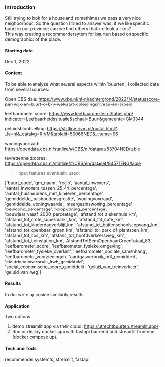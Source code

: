 ### Introduction
Still trying to look for a house and somethimes we pass a very nice neighborhoud. So the question I tried to answer was, if we like specific buurt in our province; can we find others that are look a likes?  
This way creating a recommendersytem for buurten based on specific demographics of the place.

#### Starting date
Dec 1, 2022

#### Context
To be able to analyse what several aspects within 'buurten', I collected data from several sources:

Open CBS data: https://www.cbs.nl/nl-nl/achtergrond/2022/14/statusscore-per-wijk-en-buurt-o-b-v-welvaart-opleidingsniveau-en-arbeid

leefbarometer score: https://www.leefbaarometer.nl/tabel.php?indicator=Leefbaarheidssituatie&schaal=Buurt&gemeente=GM0344

geluidsblootstelling: https://statline.rivm.nl/portal.html?_la=nl&_catalog=RIVM&tableId=50066NED&_theme=96

woningvoorraad: https://opendata.cbs.nl/statline/#/CBS/nl/dataset/83704NED/table

tevredenheidscores: https://opendata.cbs.nl/statline/#/CBS/en/dataset/84571ENG/table

> input features eventually used:

['buurt_code', 'gm_naam', 'regio', 'aantal_inwoners',
       'aantal_inwoners_tussen_25_44_percentage',
       'aantal_huishoudens_met_kinderen_percentage',
       'gemiddelde_huishoudensgrootte', 'woningvoorraad',
       'gemiddelde_woningwaarde', 'meergezinswoning_percentage',
       'bewoond_percentage', 'koopwoning_percentage',
       'bouwjaar_vanaf_2000_percentage', 'afstand_tot_ziekenhuis_km',
       'afstand_tot_grote_supermarkt_km', 'afstand_tot_cafe_km',
       'afstand_tot_kinderdagverblijf_km',
       'afstand_tot_buitenschoolseopvang_km', 'afstand_tot_openbaar_groen_km',
       'afstand_tot_park_of_plantsoen_km', 'afstand_tot_bos_km',
       'afstand_tot_hoofdverkeersweg_km', 'afstand_tot_treinstation_km',
       'AfstandTotSemiOpenbaarGroenTotaal_83', 'leefbarometer_score',
       'leefbarometer_fysieke_omgeving', 'leefbarometer_fysieke_overlast',
       'leefbarometer_sociale_samenhang', 'leefbarometer_voorzieningen',
       'aardgasverbruik_m3_gemiddeld', 'elektriciteitsverbruik_kwh_gemiddeld',
       'social_economische_score_gemiddeld', 'geluid_van_treinverkeer',
       'geluid_van_weg']

#### Results
to do: write up cosine similarity results

#### Application
Two options
1. demo streamlit app via their cloud: https://utrechtbuurten.streamlit.app/
2. Run or deploy docker app with fastapi backend and streamlit frontend (docker compose up).
   
#### Tech and Tools
recommender systemts, streamlit, fastapi